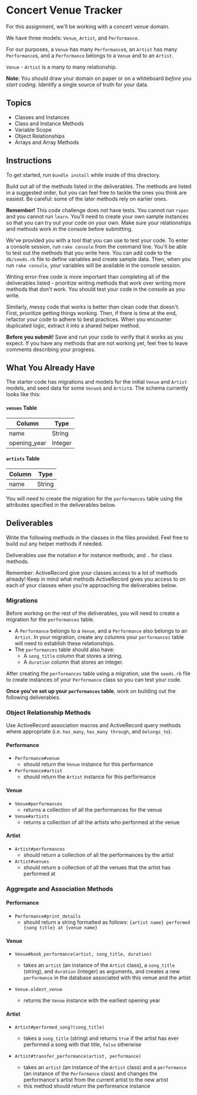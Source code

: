 # Concert Venue Tracker

For this assignment, we'll be working with a concert venue domain.

We have three models: `Venue`, `Artist`, and `Performance`.

For our purposes, a `Venue` has many `Performance`s, an `Artist` has many
`Performance`s, and a `Performance` belongs to a `Venue` and to an `Artist`.

`Venue` - `Artist` is a many to many relationship.

**Note**: You should draw your domain on paper or on a whiteboard _before you
start coding_. Identify a single source of truth for your data.

## Topics

- Classes and Instances
- Class and Instance Methods
- Variable Scope
- Object Relationships
- Arrays and Array Methods

## Instructions

To get started, run `bundle install` while inside of this directory.

Build out all of the methods listed in the deliverables. The methods are listed
in a suggested order, but you can feel free to tackle the ones you think are
easiest. Be careful: some of the later methods rely on earlier ones.

**Remember!** This code challenge does not have tests. You cannot run `rspec`
and you cannot run `learn`. You'll need to create your own sample instances so
that you can try out your code on your own. Make sure your relationships and
methods work in the console before submitting.

We've provided you with a tool that you can use to test your code. To enter a
console session, run `rake console` from the command line. You'll be able to
test out the methods that you write here. You can add code to the
`db/seeds.rb` file to define variables and create sample data. Then, when you
run `rake console`, your variables will be available in the console session.

Writing error-free code is more important than completing all of the
deliverables listed - prioritize writing methods that work over writing more
methods that don't work. You should test your code in the console as you write.

Similarly, messy code that works is better than clean code that doesn't. First,
prioritize getting things working. Then, if there is time at the end, refactor
your code to adhere to best practices. When you encounter duplicated logic,
extract it into a shared helper method.

**Before you submit!** Save and run your code to verify that it works as you
expect. If you have any methods that are not working yet, feel free to leave
comments describing your progress.

## What You Already Have

The starter code has migrations and models for the initial `Venue` and `Artist`
models, and seed data for some `Venue`s and `Artist`s. The schema currently
looks like this:

#### `venues` Table

| Column       | Type    |
| ------------ | ------- |
| name         | String  |
| opening_year | Integer |

#### `artists` Table

| Column | Type   |
| ------ | ------ |
| name   | String |

You will need to create the migration for the `performances` table using the
attributes specified in the deliverables below.

## Deliverables

Write the following methods in the classes in the files provided. Feel free to
build out any helper methods if needed.

Deliverables use the notation `#` for instance methods, and `.` for class
methods.

Remember: ActiveRecord give your classes access to a lot of methods already!
Keep in mind what methods ActiveRecord gives you access to on each of your
classes when you're approaching the deliverables below.

### Migrations

Before working on the rest of the deliverables, you will need to create a
migration for the `performances` table.

- A `Performance` belongs to a `Venue`, and a `Performance` also belongs to an
  `Artist`. In your migration, create any columns your `performances` table will
  need to establish these relationships.
- The `performances` table should also have:
  - A `song_title` column that stores a string.
  - A `duration` column that stores an integer.

After creating the `performances` table using a migration, use the `seeds.rb`
file to create instances of your `Performance` class so you can test your code.

**Once you've set up your `performances` table**, work on building out the following
deliverables.

### Object Relationship Methods

Use ActiveRecord association macros and ActiveRecord query methods where
appropriate (i.e. `has_many`, `has_many through`, and `belongs_to`).

#### Performance

- `Performance#venue`
  - should return the `Venue` instance for this performance
- `Performance#artist`
  - should return the `Artist` instance for this performance

#### Venue

- `Venue#performances`
  - returns a collection of all the performances for the venue
- `Venue#artists`
  - returns a collection of all the artists who performed at the venue

#### Artist

- `Artist#performances`
  - should return a collection of all the performances by the artist
- `Artist#venues`
  - should return a collection of all the venues that the artist has performed at

### Aggregate and Association Methods

#### Performance

- `Performance#print_details`
  - should return a string formatted as follows:
    `{artist name} performed {song title} at {venue name}`

#### Venue

- `Venue#book_performance(artist, song_title, duration)`
  - takes an `artist` (an instance of the `Artist` class), a `song_title`
    (string), and `duration` (integer) as arguments, and creates a new
    `performance` in the database associated with this venue and the artist

- `Venue.oldest_venue`
  - returns the `Venue` instance with the earliest opening year

#### Artist

- `Artist#performed_song?(song_title)`
  - takes a `song_title` (string) and returns `true` if the artist has ever
    performed a song with that title, `false` otherwise

- `Artist#transfer_performance(artist, performance)`
  - takes an `artist` (an instance of the `Artist` class) and a `performance`
    (an instance of the `Performance` class) and changes the performance's
    artist from the current artist to the new artist
  - this method should return the performance instance
